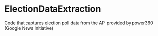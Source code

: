 # ElectionDataExtraction
Code that captures election poll data from the API provided by power360 (Google News Initiative)
